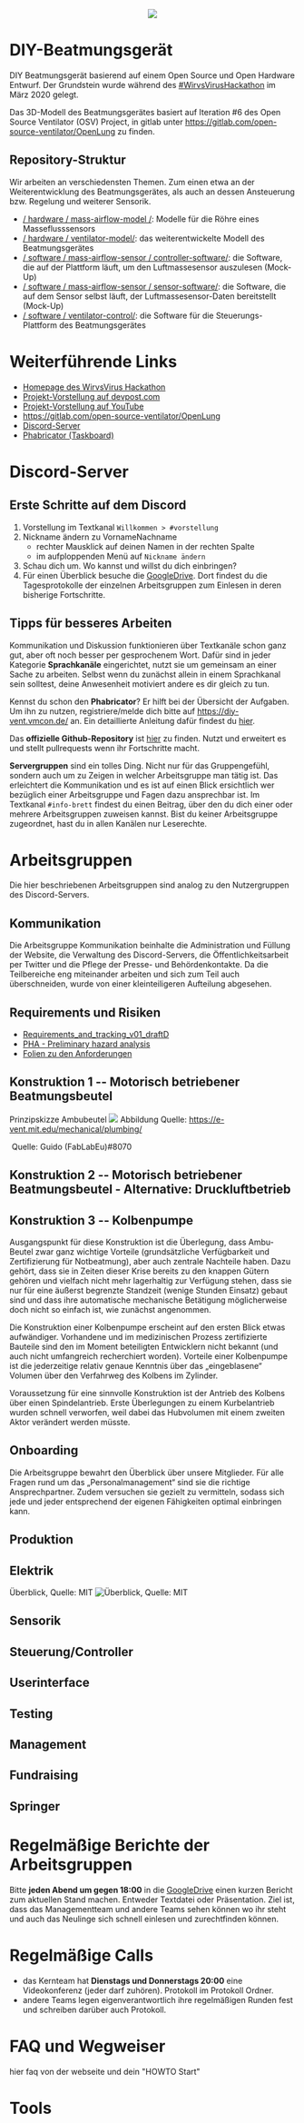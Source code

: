 <p align="center">
  <img src="images/logo.png">
</p>

# DIY-Beatmungsgerät

DIY Beatmungsgerät basierend auf einem Open Source und Open Hardware Entwurf. Der Grundstein wurde während des [#WirvsVirusHackathon](https://wirvsvirushackathon.org/) im März 2020 gelegt.

Das 3D-Modell des Beatmungsgerätes basiert auf Iteration #6 des Open Source Ventilator (OSV) Project, in gitlab unter https://gitlab.com/open-source-ventilator/OpenLung zu finden.


## Repository-Struktur

Wir arbeiten an verschiedensten Themen. Zum einen etwa an der Weiterentwicklung des Beatmungsgerätes, als auch an dessen Ansteuerung bzw. Regelung und weiterer Sensorik.

* [/ hardware / mass-airflow-model /](/hardware/mass-airflow-model/): Modelle für die Röhre eines Masseflusssensors
* [/ hardware / ventilator-model/](/hardware/ventilator-model/): das weiterentwickelte Modell des Beatmungsgerätes
* [/ software / mass-airflow-sensor / controller-software/](/software/mass-airflow-sensor/controller-software/): die Software, die auf der Plattform läuft, um den Luftmassesensor auszulesen (Mock-Up)
* [/ software / mass-airflow-sensor / sensor-software/](/software/mass-airflow-sensor/sensor-software/): die Software, die auf dem Sensor selbst läuft, der Luftmassesensor-Daten bereitstellt (Mock-Up)
* [/ software / ventilator-control/](/software/ventilator-control/): die Software für die Steuerungs-Plattform des Beatmungsgerätes


# Weiterführende Links
* [Homepage des WirvsVirus Hackathon](https://wirvsvirushackathon.org/)
* [Projekt-Vorstellung auf devpost.com](https://devpost.com/software/diy-beatmungsgerat)
* [Projekt-Vorstellung auf YouTube](https://www.youtube.com/watch?v=DzOd6LIBdXI)
* https://gitlab.com/open-source-ventilator/OpenLung
* [Discord-Server](https://discord.gg/GaRy2hR)
* [Phabricator (Taskboard)](https://diy-vent.vmcon.de/)

# Discord-Server
## Erste Schritte auf dem Discord
1. Vorstellung im Textkanal `Willkommen > #vorstellung`
2. Nickname ändern zu VornameNachname
	* rechter Mausklick auf deinen Namen in der rechten Spalte
	* im aufploppenden Menü auf `Nickname ändern`
3. Schau dich um. Wo kannst und willst du dich einbringen?
4. Für einen Überblick besuche die [GoogleDrive](https://drive.google.com/drive/folders/1Poj6eQrTGcuFaNvTQpUK7rhnsla_4bZM?usp=sharing ). Dort findest du die Tagesprotokolle der einzelnen Arbeitsgruppen zum Einlesen in deren bisherige Fortschritte.

## Tipps für besseres Arbeiten
Kommunikation und Diskussion funktionieren über Textkanäle schon ganz gut, aber oft noch besser per gesprochenem Wort. Dafür sind in jeder Kategorie **Sprachkanäle** eingerichtet, nutzt sie um gemeinsam an einer Sache zu arbeiten. Selbst wenn du zunächst allein in einem Sprachkanal sein solltest, deine Anwesenheit motiviert andere es dir gleich zu tun.

Kennst du schon den **Phabricator**? Er hilft bei der Übersicht der Aufgaben. Um ihn zu nutzen, registriere/melde dich bitte auf https://diy-vent.vmcon.de/ an. Ein detaillierte Anleitung dafür findest du [hier](https://docs.google.com/document/d/13HGdLew2o9hQ6I6csHRrQ5bDhwd4Uv7NS_OEr5iKHa8/edit#heading=h.q1sumqpr1ip0).

Das **offizielle Github-Repository** ist [hier](https://github.com/DIY-Beatmungsgerat/diy-beatmungsgeraet) zu finden. Nutzt und erweitert es und stellt pullrequests wenn ihr Fortschritte macht.

**Servergruppen** sind ein tolles Ding. Nicht nur für das Gruppengefühl, sondern auch um zu Zeigen in welcher Arbeitsgruppe man tätig ist. Das erleichtert die Kommunikation und es ist auf einen Blick ersichtlich wer bezüglich einer Arbeitsgruppe und Fagen dazu ansprechbar ist. Im Textkanal `#info-brett` findest du einen Beitrag, über den du dich einer oder mehrere Arbeitsgruppen zuweisen kannst. Bist du keiner Arbeitsgruppe zugeordnet, hast du in allen Kanälen nur Leserechte.

# Arbeitsgruppen
Die hier beschriebenen Arbeitsgruppen sind analog zu den Nutzergruppen des Discord-Servers.

## Kommunikation
Die Arbeitsgruppe Kommunikation beinhalte die Administration und Füllung der Website, die Verwaltung des Discord-Servers, die Öffentlichkeitsarbeit per Twitter und die Pflege der Presse- und Behördenkontakte. Da die Teilbereiche eng miteinander arbeiten und sich zum Teil auch überschneiden, wurde von einer kleinteiligeren Aufteilung abgesehen.

## Requirements und Risiken
- [Requirements_and_tracking_v01_draftD](https://docs.google.com/spreadsheets/d/1g51Zr3aXuJa8Xe4WVbXgiYnll-a5mOB1ONs-IWp97Ys/edit#gid=2056750683)
- [PHA - Preliminary hazard analysis](https://docs.google.com/spreadsheets/d/1g51Zr3aXuJa8Xe4WVbXgiYnll-a5mOB1ONs-IWp97Ys/edit#gid=1530841219)
- [Folien zu den Anforderungen](https://drive.google.com/file/d/1e-bYNLMaNidR1X9P1XxWUv-KgIbakMQd/view)

## Konstruktion 1 -- Motorisch betriebener Beatmungsbeutel
Prinzipskizze Ambubeutel
![](https://github.com/Heavy02011/diy-beatmungsgeraet/blob/readme/images/141AF2AC-B958-4B01-ACB1-9FEADD25CCC0.png)
Abbildung Quelle: https://e-vent.mit.edu/mechanical/plumbing/

![]()
Quelle: Guido (FabLabEu)#8070
## Konstruktion 2 -- Motorisch betriebener Beatmungsbeutel - Alternative: Druckluftbetrieb
## Konstruktion 3 -- Kolbenpumpe
Ausgangspunkt für diese Konstruktion ist die Überlegung, dass Ambu-Beutel zwar ganz wichtige Vorteile (grundsätzliche Verfügbarkeit und Zertifizierung für Notbeatmung), aber auch zentrale Nachteile haben. Dazu gehört, dass sie in Zeiten dieser Krise bereits zu den knappen Gütern gehören und vielfach nicht mehr lagerhaltig zur Verfügung stehen, dass sie nur für eine äußerst begrenzte Standzeit (wenige Stunden Einsatz) gebaut sind und dass ihre automatische mechanische Betätigung möglicherweise doch nicht so einfach ist, wie zunächst angenommen.

Die Konstruktion einer Kolbenpumpe erscheint auf den ersten Blick etwas aufwändiger. Vorhandene und im medizinischen Prozess zertifizierte Bauteile sind den im Moment beteiligten Entwicklern nicht bekannt (und auch nicht umfangreich recherchiert worden). Vorteile einer Kolbenpumpe ist die jederzeitige relativ genaue Kenntnis über das „eingeblasene“ Volumen über den Verfahrweg des Kolbens im Zylinder.

Voraussetzung für eine sinnvolle Konstruktion ist der Antrieb des Kolbens über einen Spindelantrieb. Erste Überlegungen zu einem Kurbelantrieb wurden schnell verworfen, weil dabei das Hubvolumen mit einem zweiten Aktor verändert werden müsste.

## Onboarding
Die Arbeitsgruppe bewahrt den Überblick über unsere Mitglieder. Für alle Fragen rund um das „Personalmanagement“ sind sie die richtige Ansprechpartner. Zudem versuchen sie gezielt zu vermitteln, sodass sich jede und jeder entsprechend der eigenen Fähigkeiten optimal einbringen kann.

## Produktion
## Elektrik
Überblick, Quelle: MIT
![Überblick, Quelle: MIT](https://github.com/Heavy02011/diy-beatmungsgeraet/blob/readme/images/3C090925-A8ED-4ABD-90A5-0449E42232E5.jpeg)
## Sensorik
## Steuerung/Controller
## Userinterface
## Testing
## Management
## Fundraising
## Springer

# Regelmäßige Berichte der Arbeitsgruppen
Bitte **jeden Abend um gegen 18:00** in die [GoogleDrive](https://drive.google.com/drive/folders/1Poj6eQrTGcuFaNvTQpUK7rhnsla_4bZM?usp=sharing ) einen kurzen Bericht zum aktuellen Stand machen.
Entweder Textdatei oder Präsentation. Ziel ist, dass das Managementteam und andere Teams sehen können wo ihr steht und auch das Neulinge sich schnell einlesen und zurechtfinden können.

# Regelmäßige Calls
- das Kernteam hat **Dienstags und Donnerstags 20:00** eine Videokonferenz (jeder darf zuhören). Protokoll im Protokoll Ordner.
- andere Teams legen eigenverantwortlich ihre regelmäßigen Runden fest und schreiben darüber auch Protokoll.

# FAQ und Wegweiser
hier faq von der webseite und dein "HOWTO Start"

# Tools
